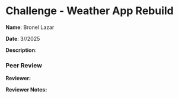 #   Challenge - Weather App Rebuild

**Name**: Bronel Lazar

**Date**: 3//2025

**Description**: 


### Peer Review


**Reviewer:** 
 

**Reviewer Notes:** 
